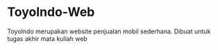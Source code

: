 # ToyoIndo-Web
ToyoIndo merupakan website penjualan mobil sederhana. Dibuat untuk tugas akhir mata kuliah web
